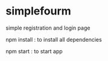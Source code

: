 # simplefourm
simple registration and login page

npm  install : to install all dependencies

npm start : to start app

